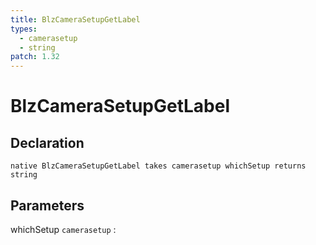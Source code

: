 ```yaml
---
title: BlzCameraSetupGetLabel
types:
  - camerasetup
  - string
patch: 1.32
---
```


# BlzCameraSetupGetLabel

## Declaration

```jass
native BlzCameraSetupGetLabel takes camerasetup whichSetup returns string
```

## Parameters
whichSetup `camerasetup`
: 
